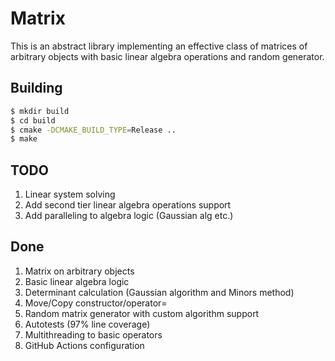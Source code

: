 # Matrix

This is an abstract library implementing an effective class of matrices of arbitrary objects with basic linear algebra operations and random generator.

## Building
```bash
$ mkdir build
$ cd build
$ cmake -DCMAKE_BUILD_TYPE=Release ..
$ make
```

## TODO
1. Linear system solving
2. Add second tier linear algebra operations support
3. Add paralleling to algebra logic (Gaussian alg etc.)

## Done
1. Matrix on arbitrary objects
2. Basic linear algebra logic
3. Determinant calculation (Gaussian algorithm and Minors method)
4. Move/Copy constructor/operator=
5. Random matrix generator with custom algorithm support
6. Autotests (97% line coverage)
7. Multithreading to basic operators
8. GitHub Actions configuration
